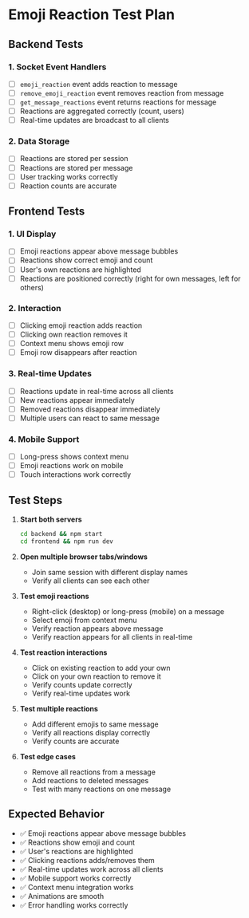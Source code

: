 # Emoji Reaction Test Plan

## Backend Tests

### 1. Socket Event Handlers
- [ ] `emoji_reaction` event adds reaction to message
- [ ] `remove_emoji_reaction` event removes reaction from message
- [ ] `get_message_reactions` event returns reactions for message
- [ ] Reactions are aggregated correctly (count, users)
- [ ] Real-time updates are broadcast to all clients

### 2. Data Storage
- [ ] Reactions are stored per session
- [ ] Reactions are stored per message
- [ ] User tracking works correctly
- [ ] Reaction counts are accurate

## Frontend Tests

### 1. UI Display
- [ ] Emoji reactions appear above message bubbles
- [ ] Reactions show correct emoji and count
- [ ] User's own reactions are highlighted
- [ ] Reactions are positioned correctly (right for own messages, left for others)

### 2. Interaction
- [ ] Clicking emoji reaction adds reaction
- [ ] Clicking own reaction removes it
- [ ] Context menu shows emoji row
- [ ] Emoji row disappears after reaction

### 3. Real-time Updates
- [ ] Reactions update in real-time across all clients
- [ ] New reactions appear immediately
- [ ] Removed reactions disappear immediately
- [ ] Multiple users can react to same message

### 4. Mobile Support
- [ ] Long-press shows context menu
- [ ] Emoji reactions work on mobile
- [ ] Touch interactions work correctly

## Test Steps

1. **Start both servers**
   ```bash
   cd backend && npm start
   cd frontend && npm run dev
   ```

2. **Open multiple browser tabs/windows**
   - Join same session with different display names
   - Verify all clients can see each other

3. **Test emoji reactions**
   - Right-click (desktop) or long-press (mobile) on a message
   - Select emoji from context menu
   - Verify reaction appears above message
   - Verify reaction appears for all clients in real-time

4. **Test reaction interactions**
   - Click on existing reaction to add your own
   - Click on your own reaction to remove it
   - Verify counts update correctly
   - Verify real-time updates work

5. **Test multiple reactions**
   - Add different emojis to same message
   - Verify all reactions display correctly
   - Verify counts are accurate

6. **Test edge cases**
   - Remove all reactions from a message
   - Add reactions to deleted messages
   - Test with many reactions on one message

## Expected Behavior

- ✅ Emoji reactions appear above message bubbles
- ✅ Reactions show emoji and count
- ✅ User's reactions are highlighted
- ✅ Clicking reactions adds/removes them
- ✅ Real-time updates work across all clients
- ✅ Mobile support works correctly
- ✅ Context menu integration works
- ✅ Animations are smooth
- ✅ Error handling works correctly 